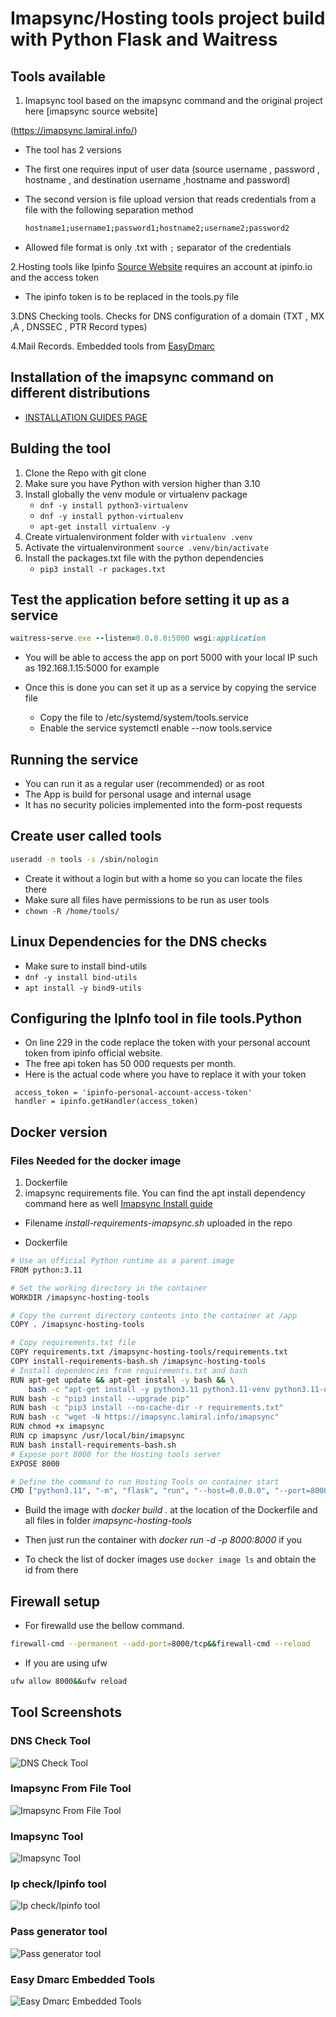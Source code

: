 # Imapsync/Hosting tools project build with Python Flask and Waitress

## Tools available

1. Imapsync tool based on the imapsync command and the original project here [imapsync source website]

(<https://imapsync.lamiral.info/>)

- The tool has 2 versions

- The first one requires input of user data (source username , password , hostname , and destination username ,hostname and password)

- The second version is file upload version that reads credentials from a file with the following separation method

   ``` bash
   hostname1;username1;password1;hostname2;username2;password2
   ```

- Allowed file format is only .txt with `;` separator of the credentials

2.Hosting tools like Ipinfo [Source Website](https://ipinfo.io/) requires an account at ipinfo.io and the access token

- The ipinfo token is to be replaced in the tools.py file

3.DNS Checking tools. Checks for DNS configuration of a domain (TXT , MX ,A , DNSSEC , PTR Record types)

4.Mail Records. Embedded tools from [EasyDmarc](easydmarc.com)

## Installation of the imapsync command on different distributions

- [INSTALLATION GUIDES PAGE](https://imapsync.lamiral.info/#install)

## Bulding the tool

1. Clone the Repo with git clone
2. Make sure you have Python with version higher than 3.10
3. Install globally the venv module or virtualenv package
   - `dnf -y install python3-virtualenv`
   - `dnf -y install python-virtualenv`
   - `apt-get install virtualenv -y`
4. Create virtualenvironment folder with `virtualenv .venv`
5. Activate the virtualenvironment `source .venv/bin/activate`
6. Install the packages.txt file with the python dependencies
   - `pip3 install -r packages.txt`

## Test the application before setting it up as a service

```ruby
waitress-serve.exe --listen=0.0.0.0:5000 wsgi:application
```

- You will be able to access the app on port 5000 with your local IP such as 192.168.1.15:5000 for example

- Once this is done you can set it up as a service by copying the service file
  - Copy the file to /etc/systemd/system/tools.service
  - Enable the service systemctl enable --now tools.service

## Running the service

- You can run it as a regular user (recommended) or as root
- The App is build for personal usage and internal usage
- It has no security policies implemented into the form-post requests

## Create user called tools

```bash
useradd -m tools -s /sbin/nologin

```

- Create it without a login but with a home so you can locate the files there
- Make sure all files have permissions to be run as user tools
- `chown -R /home/tools/`

## Linux Dependencies for the DNS checks

- Make sure to install bind-utils
- `dnf -y install bind-utils`
- `apt install -y bind9-utils`

## Configuring the IpInfo tool in file tools.Python

- On line 229 in the code replace the token with your personal account token from ipinfo official website.
- The free api token has 50 000 requests per month.
- Here is the actual code where you have to replace it with your token

```pythons
 access_token = 'ipinfo-personal-account-access-token'
 handler = ipinfo.getHandler(access_token)
```

## Docker version

### Files Needed for the docker image

1. Dockerfile
2. imapsync requirements file. You can find the apt install dependency command here as well [Imapsync Install guide](https://imapsync.lamiral.info/INSTALL.d/INSTALL.Debian.txt)

- Filename *install-requirements-imapsync.sh* uploaded in the repo

- Dockerfile

```bash
# Use an official Python runtime as a parent image
FROM python:3.11

# Set the working directory in the container
WORKDIR /imapsync-hosting-tools

# Copy the current directory contents into the container at /app
COPY . /imapsync-hosting-tools

# Copy requirements.txt file
COPY requirements.txt /imapsync-hosting-tools/requirements.txt
COPY install-requirements-bash.sh /imapsync-hosting-tools
# Install dependencies from requirements.txt and bash
RUN apt-get update && apt-get install -y bash && \
    bash -c "apt-get install -y python3.11 python3.11-venv python3.11-dev wget"
RUN bash -c "pip3 install --upgrade pip"
RUN bash -c "pip3 install --no-cache-dir -r requirements.txt"
RUN bash -c "wget -N https://imapsync.lamiral.info/imapsync"
RUN chmod +x imapsync
RUN cp imapsync /usr/local/bin/imapsync
RUN bash install-requirements-bash.sh
# Expose port 8000 for the Hosting tools server
EXPOSE 8000

# Define the command to run Hosting Tools on container start
CMD ["python3.11", "-m", "flask", "run", "--host=0.0.0.0", "--port=8000"]
```

- Build the image with *docker build .* at the location of the Dockerfile and all files in folder *imapsync-hosting-tools*

- Then just run the container with *docker run -d -p 8000:8000 <Docker-Image-ID>* if you
- To check the list of docker images use `docker image ls` and obtain the id from there

## Firewall setup

- For firewalld use the bellow command.

```bash
firewall-cmd --permanent --add-port=8000/tcp&&firewall-cmd --reload

```

- If you are using ufw

```bash
ufw allow 8000&&ufw reload
```

## Tool Screenshots

### DNS Check Tool

![DNS Check Tool](https://vladmin-dev.top/hosting-tools-images/dns-tool.jpg)

### Imapsync From File Tool

![Imapsync From File Tool](https://vladmin-dev.top/hosting-tools-images/imapsync-from-file.jpg)

### Imapsync Tool

![Imapsync Tool](https://vladmin-dev.top/hosting-tools-images/imapsync.jpg)

### Ip check/Ipinfo tool

![Ip check/Ipinfo tool](https://vladmin-dev.top/hosting-tools-images/ip-check-tool.jpg)

### Pass generator tool

![Pass generator tool](https://vladmin-dev.top/hosting-tools-images/password-gen-tool.jpg)

### Easy Dmarc Embedded Tools

![Easy Dmarc Embedded Tools](https://vladmin-dev.top/hosting-tools-images/easydmarc-tools.jpg)
